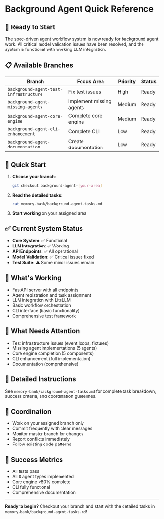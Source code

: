 # Background Agent Quick Reference

## 🚀 Ready to Start

The spec-driven agent workflow system is now ready for background agent work. All critical model validation issues have been resolved, and the system is functional with working LLM integration.

## 📋 Available Branches

| Branch | Focus Area | Priority | Status |
|--------|------------|----------|---------|
| `background-agent-test-infrastructure` | Fix test issues | High | Ready |
| `background-agent-missing-agents` | Implement missing agents | Medium | Ready |
| `background-agent-core-engine` | Complete core engine | Medium | Ready |
| `background-agent-cli-enhancement` | Complete CLI | Low | Ready |
| `background-agent-documentation` | Create documentation | Low | Ready |

## 🎯 Quick Start

1. **Choose your branch**:
   ```bash
   git checkout background-agent-[your-area]
   ```

2. **Read the detailed tasks**:
   ```bash
   cat memory-bank/background-agent-tasks.md
   ```

3. **Start working** on your assigned area

## ✅ Current System Status

- **Core System**: ✅ Functional
- **LLM Integration**: ✅ Working
- **API Endpoints**: ✅ All operational
- **Model Validation**: ✅ Critical issues fixed
- **Test Suite**: ⚠️ Some minor issues remain

## 🔧 What's Working

- FastAPI server with all endpoints
- Agent registration and task assignment
- LLM integration with LiteLLM
- Basic workflow orchestration
- CLI interface (basic functionality)
- Comprehensive test framework

## 🚨 What Needs Attention

- Test infrastructure issues (event loops, fixtures)
- Missing agent implementations (5 agents)
- Core engine completion (5 components)
- CLI enhancement (full implementation)
- Documentation (comprehensive)

## 📖 Detailed Instructions

See `memory-bank/background-agent-tasks.md` for complete task breakdown, success criteria, and coordination guidelines.

## 🤝 Coordination

- Work on your assigned branch only
- Commit frequently with clear messages
- Monitor master branch for changes
- Report conflicts immediately
- Follow existing code patterns

## 🎉 Success Metrics

- All tests pass
- All 8 agent types implemented
- Core engine >80% complete
- CLI fully functional
- Comprehensive documentation

---

**Ready to begin?** Checkout your branch and start with the detailed tasks in `memory-bank/background-agent-tasks.md`!
